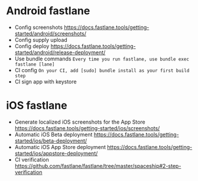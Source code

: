 # Android fastlane

- Config screenshots https://docs.fastlane.tools/getting-started/android/screenshots/
- Config supply upload
- Config deploy https://docs.fastlane.tools/getting-started/android/release-deployment/
- Use bundle commands `Every time you run fastlane, use bundle exec fastlane [lane]`
- CI config `On your CI, add [sudo] bundle install as your first build step`
- CI sign app with keystore

# iOS fastlane

- Generate localized iOS screenshots for the App Store https://docs.fastlane.tools/getting-started/ios/screenshots/
- Automatic iOS Beta deployment https://docs.fastlane.tools/getting-started/ios/beta-deployment/
- Automatic iOS App Store deployment https://docs.fastlane.tools/getting-started/ios/appstore-deployment/
- CI verification https://github.com/fastlane/fastlane/tree/master/spaceship#2-step-verification
